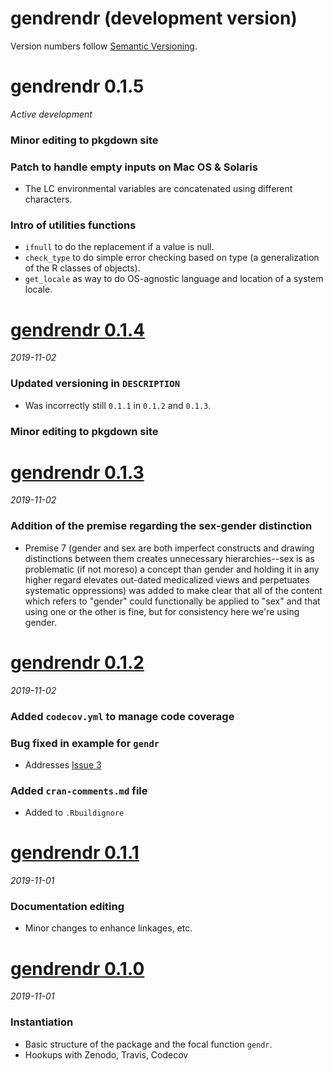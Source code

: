 # gendrendr (development version)

Version numbers follow [Semantic Versioning](https://semver.org/).

# gendrendr 0.1.5
*Active development*

### Minor editing to pkgdown site

### Patch to handle empty inputs on Mac OS & Solaris
* The LC environmental variables are concatenated using different characters.

### Intro of utilities functions
* `ifnull` to do the replacement if a value is null.
* `check_type` to do simple error checking based on type (a generalization of the R classes of objects).
* `get_locale` as way to do OS-agnostic language and location of a system locale.

# [gendrendr 0.1.4](https://github.com/dapperstats/gendrendr/releases/tag/v0.1.4)
*2019-11-02*

### Updated versioning in `DESCRIPTION`
* Was incorrectly still `0.1.1` in `0.1.2` and `0.1.3`.

### Minor editing to pkgdown site

# [gendrendr 0.1.3](https://github.com/dapperstats/gendrendr/releases/tag/v0.1.3)
*2019-11-02*

### Addition of the premise regarding the sex-gender distinction
* Premise 7 (gender and sex are both imperfect constructs and drawing distinctions between them creates unnecessary hierarchies--sex is as problematic (if not moreso) a concept than gender and holding it in any higher regard elevates out-dated medicalized views and perpetuates systematic oppressions) was added to make clear that all of the content which refers to "gender" could functionally be applied to "sex" and that using one or the other is fine, but for consistency here we're using gender. 

# [gendrendr 0.1.2](https://github.com/dapperstats/gendrendr/releases/tag/v0.1.2)
*2019-11-02*

### Added `codecov.yml` to manage code coverage

### Bug fixed in example for `gendr`
* Addresses [Issue 3](https://github.com/dapperstats/gendrendr/issues/3)

### Added `cran-comments.md` file
* Added to `.Rbuildignore`

# [gendrendr 0.1.1](https://github.com/dapperstats/gendrendr/releases/tag/v0.1.1)
*2019-11-01*

### Documentation editing
* Minor changes to enhance linkages, etc.

# [gendrendr 0.1.0](https://github.com/dapperstats/gendrendr/releases/tag/v0.1.0)
*2019-11-01*

### Instantiation
* Basic structure of the package and the focal function `gendr`.
* Hookups with Zenodo, Travis, Codecov
